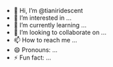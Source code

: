 - 👋 Hi, I’m @tianiridescent
- 👀 I’m interested in ...
- 🌱 I’m currently learning ...
- 💞️ I’m looking to collaborate on ...
- 📫 How to reach me ...
- 😄 Pronouns: ...
- ⚡ Fun fact: ...

<!---
tianiridescent/tianiridescent is a ✨ special ✨ repository because its `README.md` (this file) appears on your GitHub profile.
You can click the Preview link to take a look at your changes.
--->
